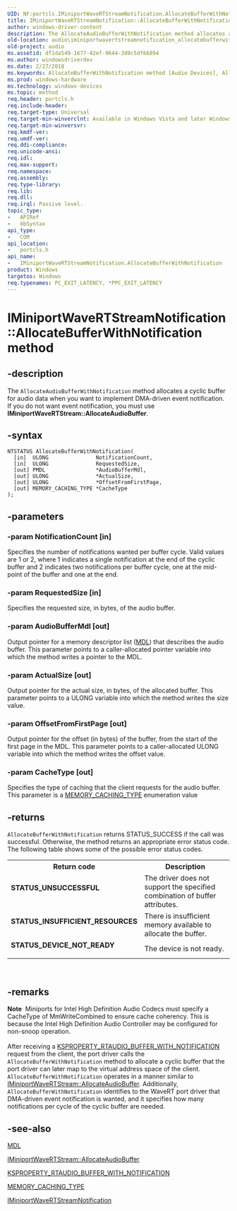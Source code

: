```yaml
---
UID: NF:portcls.IMiniportWaveRTStreamNotification.AllocateBufferWithNotification
title: IMiniportWaveRTStreamNotification::AllocateBufferWithNotification method
author: windows-driver-content
description: The AllocateAudioBufferWithNotification method allocates a cyclic buffer for audio data when you want to implement DMA-driven event notification. If you do not want event notification, you must use IMiniportWaveRTStream::AllocateAudioBuffer.
old-location: audio\iminiportwavertstreamnotification_allocatebufferwithnotification.htm
old-project: audio
ms.assetid: df1da549-1677-42ef-9644-3d9c5df66894
ms.author: windowsdriverdev
ms.date: 2/27/2018
ms.keywords: AllocateBufferWithNotification method [Audio Devices], AllocateBufferWithNotification method [Audio Devices], IMiniportWaveRTStreamNotification interface, AllocateBufferWithNotification,IMiniportWaveRTStreamNotification.AllocateBufferWithNotification, IMiniportWaveRTStreamNotification, IMiniportWaveRTStreamNotification interface [Audio Devices], AllocateBufferWithNotification method, IMiniportWaveRTStreamNotification::AllocateBufferWithNotification, audio.iminiportwavertstreamnotification_allocatebufferwithnotification, audmp-routines_84faf4d3-ee36-4996-8de2-0f89b41c18fe.xml, portcls/IMiniportWaveRTStreamNotification::AllocateBufferWithNotification
ms.prod: windows-hardware
ms.technology: windows-devices
ms.topic: method
req.header: portcls.h
req.include-header: 
req.target-type: Universal
req.target-min-winverclnt: Available in Windows Vista and later Windows operating systems.
req.target-min-winversvr: 
req.kmdf-ver: 
req.umdf-ver: 
req.ddi-compliance: 
req.unicode-ansi: 
req.idl: 
req.max-support: 
req.namespace: 
req.assembly: 
req.type-library: 
req.lib: 
req.dll: 
req.irql: Passive level.
topic_type:
-	APIRef
-	kbSyntax
api_type:
-	COM
api_location:
-	portcls.h
api_name:
-	IMiniportWaveRTStreamNotification.AllocateBufferWithNotification
product: Windows
targetos: Windows
req.typenames: PC_EXIT_LATENCY, *PPC_EXIT_LATENCY
---
```


# IMiniportWaveRTStreamNotification::AllocateBufferWithNotification method


## -description


The <code>AllocateAudioBufferWithNotification</code> method allocates a cyclic buffer for audio data when you want to implement DMA-driven event notification.  If you do not want event notification, you must use <b>IMiniportWaveRTStream::AllocateAudioBuffer</b>.


## -syntax


````
NTSTATUS AllocateBufferWithNotification(
  [in]  ULONG               NotificationCount,
  [in]  ULONG               RequestedSize,
  [out] PMDL                *AudioBufferMdl,
  [out] ULONG               *ActualSize,
  [out] ULONG               *OffsetFromFirstPage,
  [out] MEMORY_CACHING_TYPE *CacheType
);
````


## -parameters




### -param NotificationCount [in]

Specifies the number of notifications wanted per buffer cycle.  Valid values are 1 or 2, where 1 indicates a single notification at the end of the cyclic buffer and 2 indicates two notifications per buffer cycle, one at the mid-point of the buffer and one at the end.


### -param RequestedSize [in]

Specifies the requested size, in bytes, of the audio buffer.


### -param AudioBufferMdl [out]

Output pointer for a memory descriptor list (<a href="http://msdn.microsoft.com/en-us/library/windows/hardware/ff554414(v=vs.85).aspx">MDL</a>) that describes the audio buffer. This parameter points to a caller-allocated pointer variable into which the method writes a pointer to the MDL.


### -param ActualSize [out]

Output pointer for the actual size, in bytes, of the allocated buffer. This parameter points to a ULONG variable into which the method writes the size value.


### -param OffsetFromFirstPage [out]

Output pointer for the offset (in bytes) of the buffer, from the start of the first page in the MDL. This parameter points to a caller-allocated ULONG variable into which the method writes the offset value.


### -param CacheType [out]

Specifies the type of caching that the client requests for the audio buffer. This parameter is a <a href="http://msdn.microsoft.com/en-us/library/windows/hardware/ff554430(v=vs.85).aspx">MEMORY_CACHING_TYPE</a> enumeration value


## -returns



<code>AllocateBufferWithNotification</code> returns STATUS_SUCCESS if the call was successful. Otherwise, the method returns an appropriate error status code. The following table shows some of the possible error status codes.

<table>
<tr>
<th>Return code</th>
<th>Description</th>
</tr>
<tr>
<td width="40%">
<dl>
<dt><b>STATUS_UNSUCCESSFUL</b></dt>
</dl>
</td>
<td width="60%">
The driver does not support the specified combination of buffer attributes.

</td>
</tr>
<tr>
<td width="40%">
<dl>
<dt><b>STATUS_INSUFFICIENT_RESOURCES</b></dt>
</dl>
</td>
<td width="60%">
There is insufficient memory available to allocate the buffer.

</td>
</tr>
<tr>
<td width="40%">
<dl>
<dt><b>STATUS_DEVICE_NOT_READY</b></dt>
</dl>
</td>
<td width="60%">
The device is not ready.

</td>
</tr>
</table>
 




## -remarks



<div class="alert"><b>Note</b>  Miniports for Intel High Definition Audio Codecs must specify a CacheType of MmWriteCombined to ensure cache coherency. This is because the Intel High Definition Audio Controller may be configured for non-snoop operation.</div>
<div> </div>
After receiving a <a href="https://msdn.microsoft.com/library/windows/hardware/ff537374">KSPROPERTY_RTAUDIO_BUFFER_WITH_NOTIFICATION</a> request from the client, the port driver calls the <code>AllocateBufferWithNotification</code> method to allocate a cyclic buffer that the port driver can later map to the virtual address space of the client.  <code>AllocateBufferWithNotification</code> operates in a manner similar to <a href="https://msdn.microsoft.com/library/windows/hardware/ff536744">IMiniportWaveRTStream::AllocateAudioBuffer</a>. Additionally, <code>AllocateBufferWithNotification</code> identifies to the WaveRT port driver that DMA-driven event notification is wanted, and it specifies how many notifications per cycle of the cyclic buffer are needed.




## -see-also

<a href="http://msdn.microsoft.com/en-us/library/windows/hardware/ff554414(v=vs.85).aspx">MDL</a>



<a href="https://msdn.microsoft.com/library/windows/hardware/ff536744">IMiniportWaveRTStream::AllocateAudioBuffer</a>



<a href="https://msdn.microsoft.com/library/windows/hardware/ff537374">KSPROPERTY_RTAUDIO_BUFFER_WITH_NOTIFICATION</a>



<a href="http://msdn.microsoft.com/en-us/library/windows/hardware/ff554430(v=vs.85).aspx">MEMORY_CACHING_TYPE</a>



<a href="..\portcls\nn-portcls-iminiportwavertstreamnotification.md">IMiniportWaveRTStreamNotification</a>



 

 


